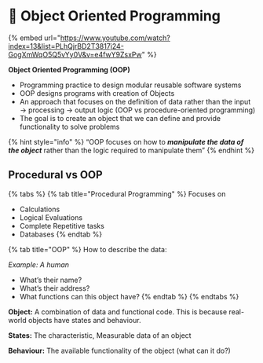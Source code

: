 # 🤯 Object Oriented Programming

{% embed url="https://www.youtube.com/watch?index=13&list=PLhQjrBD2T3817j24-GogXmWqO5Q5vYy0V&v=e4fwY9ZsxPw" %}

**Object Oriented Programming (OOP)**

* Programming practice to design modular reusable software systems
* OOP designs programs with creation of Objects
* An approach that focuses on the definition of data rather than the input → processing → output logic (OOP vs procedure-oriented programming)
* The goal is to create an object that we can define and provide functionality to solve problems

{% hint style="info" %}
“OOP focuses on how to _**manipulate the data of the object**_ rather than the logic required to manipulate them”
{% endhint %}

## Procedural vs OOP

{% tabs %}
{% tab title="Procedural Programming" %}
Focuses on

* Calculations
* Logical Evaluations
* Complete Repetitive tasks
* Databases
{% endtab %}

{% tab title="OOP" %}
How to describe the data:

_Example: A human_

* What’s their name?
* What’s their address?
* What functions can this object have?
{% endtab %}
{% endtabs %}

**Object:** A combination of data and functional code. This is because real-world objects have states and behaviour.

**States:** The characteristic, Measurable data of an object

**Behaviour:** The available functionality of the object (what can it do?)
